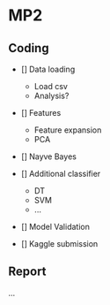 # MP2

## Coding

- [] Data loading
  - Load csv
  - Analysis?
  
- [] Features
  - Feature expansion
  - PCA

- [] Nayve Bayes

- [] Additional classifier
  - DT
  - SVM
  - ...

- [] Model Validation

- [] Kaggle submission

## Report
...